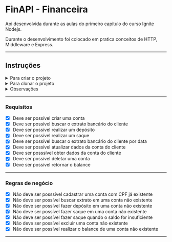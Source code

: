 # FinAPI - Financeira

Api desenvolvida durante as aulas do primeiro capitulo do curso Ignite Nodejs.

Durante o desenvolvimento foi colocado em pratica conceitos de HTTP, Middleware e Express.

---

## Instruções
<details>
<summary>Para criar o projeto</summary>

Iniciando o projeto:
```
$ yarn init
```

Instalando o Express:
```
$ yarn add express  --save
```

Instalando o Nodemon:
```
$ yarn add nodemon --save
```

Instalando o UUID:
```
$ yarn add uuid
```

</details>

<details>
<summary>Para clonar o projeto</summary>

Clonar o repositório
```
$ git clone https://github.com/igorsromero/FinApi.git
```

Ir para o diretório
```
$ cd FinAPI
```

Instalar as dependências
```
$ yarn install
```

Iniciar o projeto
```
$ yarn start
```

</details>

<details>
<summary>Observações</summary>
O arquivo "FinAPI_Postman_Metodos-HTTP" se refere aos métodos HTTP utilizados no Postman para a verificação dos resultados. Basta acessar o Postman e importar o arquivo.
</details>

---

### Requisitos

- [x] Deve ser possível criar uma conta
- [x] Deve ser possível buscar o extrato bancário do cliente
- [x] Deve ser possível realizar um depósito
- [x] Deve ser possível realizar um saque
- [x] Deve ser possível buscar o extrato bancário do cliente por data
- [x] Deve ser possível atualizar dados da conta do cliente
- [x] Deve ser posssível obter dados da conta do cliente
- [x] Deve ser possível deletar uma conta
- [x] Deve ser possível retornar o balance

---

### Regras de negócio

- [x] Não deve ser posssível cadastrar uma conta com CPF já existente
- [x] Não deve ser possível buscar extrato em uma conta não existente
- [x] Não deve ser possível fazer depósito em uma conta não existente
- [x] Não deve ser possível fazer saque em uma conta não existente
- [x] Não deve ser possível fazer saque quando o saldo for insuficiente
- [x] Não deve ser possível excluir uma conta não existente
- [x] Não deve ser possível realizar o balance de uma conta não existente

---